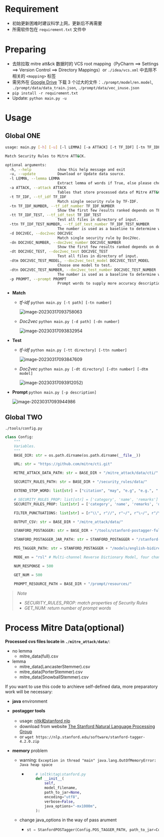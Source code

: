 # Requirement

- 初始更新困难时建议科学上网，更新后不再需要
- 所需软件包在 `requirement.txt` 文件中

# Preparing

- 去除拉取 mitre att&ck 数据时的 VCS root mapping（PyCharm ==> Settings ==> Version Control ==> Directory Mappings）or `./idea/vcs.xml` 中去除不相关的 `<mapping>` 标签
- 需另外在 [Google Drive](https://drive.google.com/drive/folders/1e-rdHZCyjCW1VsrJu8dNkWWFELc7J9g1?usp=sharing) 下载 3 个过大的文件：`./prompt/model/en.model`, `./prompt/data/data_train.json`, `./prompt/data/vec_inuse.json`
- `pip install -r requirement.txt`
- Update: `python main.py -u`

# Usage

## Global ONE

```bash
usage: main.py [-h] [-u] [-l LEMMA] [-a ATTACK] [-t TF_IDF] [-tn TF_IDF_NUMBER] [-tt TF_IDF_TEST] [-ttn TF_IDF_TEST_NUMBER] [-d DOC2VEC] [-dn DOC2VEC_NUMBER] [-dt DOC2VEC_TEST] [-dtm DOC2VEC_TEST_MODEL] [-dtn DOC2VEC_TEST_NUMBER] [-p PROMPT]

Match Security Rules to Mitre ATT&CK.

optional arguments:
  -h, --help            show this help message and exit
  -u, --update          Download or Update data source.
  -l LEMMA, --lemma LEMMA
                        Extract lemma of words if True, else please choose False.
  -a ATTACK, --attack ATTACK
                        Tables that store processed data of Mitre ATT&CK. -(full) means use complete words instead of extracting lemma of words -(xxxStemmer) means different tools used to extract lemma of words
  -t TF_IDF, --tf_idf TF_IDF
                        Match single security rule by TF-IDF.
  -tn TF_IDF_NUMBER, --tf_idf_number TF_IDF_NUMBER
                        Show the first few results ranked depends on TF-IDF.
  -tt TF_IDF_TEST, --tf_idf_test TF_IDF_TEST
                        Test all files in directory of input.
  -ttn TF_IDF_TEST_NUMBER, --tf_idf_test_number TF_IDF_TEST_NUMBER
                        The number is used as a baseline to determine whether the Security Rule passes the test,eg. tags in top 10 will be considered PASS the test.
  -d DOC2VEC, --doc2vec DOC2VEC
                        Match single security rule by Doc2Vec.
  -dn DOC2VEC_NUMBER, --doc2vec_number DOC2VEC_NUMBER
                        Show the first few results ranked depends on doc2vec.
  -dt DOC2VEC_TEST, --doc2vec_test DOC2VEC_TEST
                        Test all files in directory of input.
  -dtm DOC2VEC_TEST_MODEL, --doc2vec_test_model DOC2VEC_TEST_MODEL
                        Choose one model to test.
  -dtn DOC2VEC_TEST_NUMBER, --doc2vec_test_number DOC2VEC_TEST_NUMBER
                        The number is used as a baseline to determine whether the Security Rule passes the test,eg. tags in top 10 will be considered PASS the test.
  -p PROMPT, --prompt PROMPT
                        Prompt words to supply more accuracy description.
```

- **Match**
  
  - *tf-idf*   `python main.py [-t path] [-tn number]` 

    ![image-20230317093758063](https://github.com/marsvillager/pictures_for_markdown/raw/main/image-20230317093758063.png)
  
  - *Doc2vec*   `python main.py [-d path] [-dn number]` 
  
    ![image-20230317093832954](https://github.com/marsvillager/pictures_for_markdown/raw/main/image-20230317093832954.png)
  
- **Test**
  - *tf-idf*  `python main.py [-tt directory] [-ttn number]`
  
    ![image-20230317093847609](https://github.com/marsvillager/pictures_for_markdown/raw/main/image-20230317093847609.png)
  - *Doc2vec*   `python main.py [-dt directory] [-dtn number] [-dtm model]`
  
    ![image-20230317093912052](https://github.com/marsvillager/pictures_for_markdown/raw/main/image-20230317093912052.png))
  
- **Prompt**  `python main.py [-p description]`

  ![image-20230317093944986](https://github.com/marsvillager/pictures_for_markdown/raw/main/image-20230317093944986.png)

## Global TWO

`./tools/config.py`

```python
class Config:
    """
    Variables.
    """
    BASE_DIR: str = os.path.dirname(os.path.dirname(__file__))

    URL: str = "https://github.com/mitre/cti.git"

    MITRE_ATTACK_DATA_PATH: str = BASE_DIR + "/mitre_attack/data/cti/"

    SECURITY_RULES_PATH: str = BASE_DIR + "/security_rules/data/"

    EXTEND_STOP_WORD: list[str] = ["citation", "may", "e.g", "e.g.", "'s", "att", "ck", 'like', 'particular']

    # SECURITY_RULES_PROP: list[str] = ['category', 'name', 'remarks']
    SECURITY_RULES_PROP: list[str] = ['category', 'name', 'remarks', 'description']

    FILTER_PUNCTUATIONS: list[str] = [r"\\", r"//", r"~/", r"\~/", r"/\/", r"\\\\.\\", r"\\\\"]

    OUTPUT_CSV: str = BASE_DIR + "/mitre_attack/data/"

    STANFORD_POSTAGGER: str = BASE_DIR + "/tools/stanford-postagger-full-2020-11-17"

    STANFORD_POSTAGGER_JAR_PATH: str = STANFORD_POSTAGGER + "/stanford-postagger.jar"

    POS_TAGGER_PATH: str = STANFORD_POSTAGGER + "/models/english-bidirectional-distsim.tagger"

    MODE_en = "rsl" # Multi-channel Reverse Dictionary Model, four channels: basic, root-affix, sememe, lexname

    NUM_RESPONSE = 500

    GET_NUM = 500

    PROMPT_RESOURCE_PATH = BASE_DIR + "/prompt/resources/"
```

> *Note*
>
> - *SECURITY_RULES_PROP: match properties of Security Rules*
> - *GET_NUM: return number of prompt words*

# Process Mitre Data(optional)

**Processed cvs files locate in `./mitre_attack/data/`**:

- no lemma
  - mitre_data(full).csv
- lemma
  - mitre_data(LancasterStemmer).csv
  - mitre_data(PorterStemmer).csv
  - mitre_data(SnowballStemmer).csv

If you want to use this code to archieve self-defined data, more preparatory work will be necessary:

- **java** environment

- **postagger tools** 

  - usage: [nltk和stanford nlp](https://blog.csdn.net/lizzy05/article/details/88148097)
  - download from website [The Stanford Natural Language Processing Group](https://nlp.stanford.edu/software/tagger.html)
  - or `wget https://nlp.stanford.edu/software/stanford-tagger-4.2.0.zip`

- **memory** problem

  - warning: `Exception in thread "main" java.lang.OutOfMemoryError: Java heap space`

    - ```python
          # \nltk\tag\stanford.py
          def __init__(
              self,
              model_filename,
              path_to_jar=None,
              encoding="utf8",
              verbose=False,
              java_options="-mx1000m",
          ):
      ```

  - change java_options in the way of pass arument

    - ```python
      st = StanfordPOSTagger(Config.POS_TAGGER_PATH, path_to_jar=Config.STANFORD_POSTAGGER_JAR_PATH, java_options="-Xmx8G")
      ```

